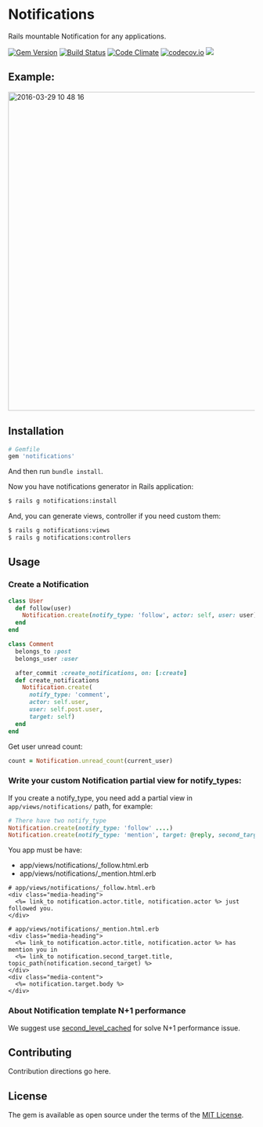 # Notifications

Rails mountable Notification for any applications.

[![Gem Version](https://badge.fury.io/rb/notifications.svg)](https://badge.fury.io/rb/notifications) [![Build Status](https://travis-ci.org/rails-engine/notifications.svg)](https://travis-ci.org/rails-engine/notifications) [![Code Climate](https://codeclimate.com/github/rails-engine/notifications/badges/gpa.svg)](https://codeclimate.com/github/rails-engine/notifications) [![codecov.io](https://codecov.io/github/rails-engine/notifications/coverage.svg?branch=master)](https://codecov.io/github/rails-engine/notifications?branch=master) [![](http://inch-ci.org/github/rails-engine/notifications.svg?branch=master)](http://inch-ci.org/github/rails-engine/notifications?branch=master)

## Example:

<img width="650" alt="2016-03-29 10 48 16" src="https://cloud.githubusercontent.com/assets/5518/14096499/d7555aaa-f59b-11e5-87f0-e4728db903c8.png">

## Installation

```ruby
# Gemfile
gem 'notifications'
```

And then run `bundle install`.

Now you have notifications generator in Rails application:

```bash
$ rails g notifications:install
```

And, you can generate views, controller if you need custom them:

```bash
$ rails g notifications:views
$ rails g notifications:controllers
```

## Usage

### Create a Notification

```ruby
class User
  def follow(user)
    Notification.create(notify_type: 'follow', actor: self, user: user)
  end
end

class Comment
  belongs_to :post
  belongs_user :user

  after_commit :create_notifications, on: [:create]
  def create_notifications
    Notification.create(
      notify_type: 'comment',
      actor: self.user,
      user: self.post.user,
      target: self)
  end
end
```

Get user unread count:

```rb
count = Notification.unread_count(current_user)
```

### Write your custom Notification partial view for notify_types:

If you create a notify_type, you need add a partial view in `app/views/notifications/` path, for example:

```rb
# There have two notify_type
Notification.create(notify_type: 'follow' ....)
Notification.create(notify_type: 'mention', target: @reply, second_target: @topic, ....)
```

You app must be have:

- app/views/notifications/_follow.html.erb
- app/views/notifications/_mention.html.erb

```erb
# app/views/notifications/_follow.html.erb
<div class="media-heading">
  <%= link_to notification.actor.title, notification.actor %> just followed you.
</div>
```

```erb
# app/views/notifications/_mention.html.erb
<div class="media-heading">
  <%= link_to notification.actor.title, notification.actor %> has mention you in
  <%= link_to notification.second_target.title, topic_path(notification.second_target) %>
</div>
<div class="media-content">
  <%= notification.target.body %>
</div>
```

### About Notification template N+1 performance

We suggest use [second_level_cached](https://github.com/hooopo/second_level_cache) for solve N+1 performance issue.

## Contributing

Contribution directions go here.

## License

The gem is available as open source under the terms of the [MIT License](http://opensource.org/licenses/MIT).
